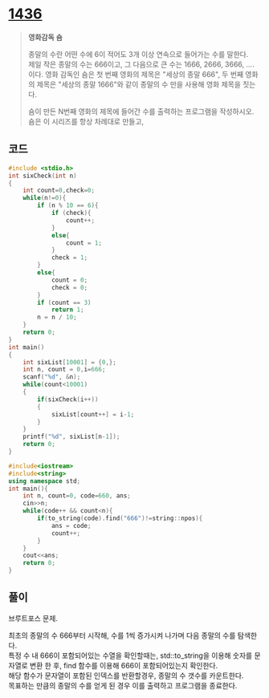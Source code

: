 # [1436](https://www.acmicpc.net/problem/1436)

> __영화감독 숌__
>
> 종말의 수란 어떤 수에 6이 적어도 3개 이상 연속으로 들어가는 수를 말한다.  
> 제일 작은 종말의 수는 666이고, 그 다음으로 큰 수는 1666, 2666, 3666, .... 이다.
> 영화 감독인 숌은 첫 번째 영화의 제목은 "세상의 종말 666", 두 번째 영화의 제목은 "세상의 종말 1666"와 같이 종말의 수 만을 사용해 영화 제목을 짓는다.  
>
> 숌이 만든 N번째 영화의 제목에 들어간 수를 출력하는 프로그램을 작성하시오. 숌은 이 시리즈를 항상 차례대로 만들고,

## 코드

```c
#include <stdio.h>
int sixCheck(int n)
{
    int count=0,check=0;
    while(n!=0){
        if (n % 10 == 6){
            if (check){
                count++;
            }
            else{
                count = 1;
            }
            check = 1;
        }
        else{
            count = 0;
            check = 0;
        }
        if (count == 3)
            return 1;
        n = n / 10;
    }
    return 0;
}
int main()
{
    int sixList[10001] = {0,};
    int n, count = 0,i=666;
    scanf("%d", &n);
    while(count<10001)
    {
        if(sixCheck(i++))
        {   
            sixList[count++] = i-1;
        }
    }
    printf("%d", sixList[n-1]);
    return 0;
}
```

```c++
#include<iostream>
#include<string>
using namespace std;
int main(){
    int n, count=0, code=660, ans;
    cin>>n;
    while(code++ && count<n){
        if(to_string(code).find("666")!=string::npos){
            ans = code;
            count++;
        }
    }
    cout<<ans;
    return 0;
}
```

## 풀이

브루트포스 문제.

최초의 종말의 수 666부터 시작해, 수를 1씩 증가시켜 나가며 다음 종말의 수를 탐색한다.  
특정 수 내 666이 포함되어있는 수열을 확인할때는, std::to_string을 이용해 숫자를 문자열로 변환 한 후, find 함수를 이용해 666이 포함되어있는지 확인한다.  
해당 함수가 문자열이 포함된 인덱스를 반환할경우, 종말의 수 갯수를 카운트한다.  
목표하는 만큼의 종말의 수를 얻게 된 경우 이를 출력하고 프로그램을 종료한다.  
